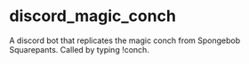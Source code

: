# discord_magic_conch
A discord bot that replicates the magic conch from Spongebob Squarepants. Called by typing !conch.
